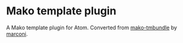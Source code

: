 # Mako template plugin

A Mako template plugin for Atom. Converted from [mako-tmbundle](https://github.com/marconi/mako-tmbundle) by
[marconi](https://github.com/marconi).

